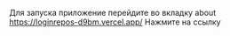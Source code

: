 Для запуска приложение перейдите во вкладку about <br/>
https://loginrepos-d9bm.vercel.app/
Нажмите на ссылку 
